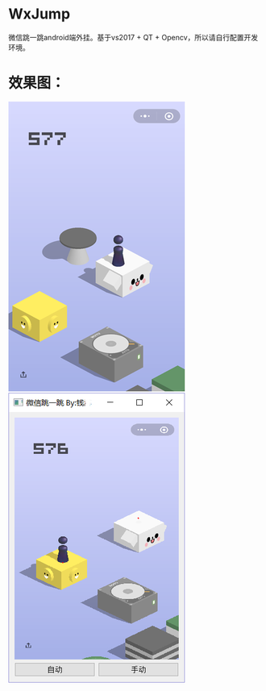 # WxJump
微信跳一跳android端外挂。基于vs2017 + QT + Opencv，所以请自行配置开发环境。

# 效果图：
![Image text](https://github.com/qianmang2/WXJump/raw/master/Screenshot.png)
![Image text](https://github.com/qianmang2/WXJump/raw/master/jump2.png)
